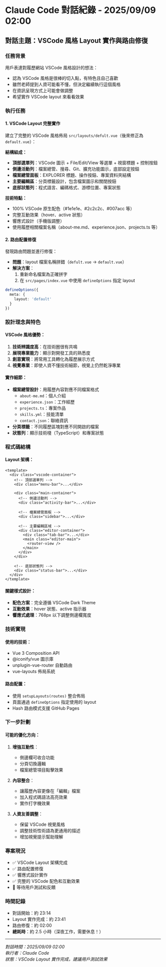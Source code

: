 # Claude Code 對話紀錄 - 2025/09/09 02:00

## 對話主題：VSCode 風格 Layout 實作與路由修復

### 任務背景
用戶表達對履歷網站 VSCode 風格設計的想法：
- 認為 VSCode 風格是很棒的切入點，有特色且自己喜歡
- 雖然老師提到人資可能看不懂，但決定繼續執行這個風格
- 在資訊呈現方式上可能會做調整
- 希望實作 VSCode layout 來看看效果

### 執行任務

#### 1. VSCode Layout 完整實作
建立了完整的 VSCode 風格佈局 `src/layouts/defult.vue`（後來修正為 `default.vue`）：

**結構組成：**
- **頂部選單列**：VSCode 圖示 + File/Edit/View 等選單 + 視窗標題 + 控制按鈕
- **側邊活動列**：檔案總管、搜尋、Git、擴充功能圖示，底部設定按鈕
- **檔案總管面板**：EXPLORER 標題、操作按鈕、專案資料夾結構
- **主要編輯區**：分頁標籤設計，包含檔案圖示和關閉按鈕
- **底部狀態列**：程式語言、編碼格式、游標位置、專案狀態

**技術特點：**
- 100% VSCode 原生配色（#1e1e1e、#2c2c2c、#007acc 等）
- 完整互動效果（hover、active 狀態）
- 響應式設計（手機版調整）
- 使用履歷相關檔案名稱（about-me.md、experience.json、projects.ts 等）

#### 2. 路由配置修復
發現路由問題並進行修復：
- **問題**：layout 檔案名稱拼錯（`defult.vue` → `default.vue`）
- **解決方案**：
  1. 重新命名檔案為正確拼字
  2. 在 `src/pages/index.vue` 中使用 `defineOptions` 指定 layout
  
```typescript
defineOptions({
  meta: {
    layout: 'default'
  }
})
```

### 設計理念與特色

#### VSCode 風格優勢：
1. **技術辨識度高**：在技術圈很有共鳴
2. **展現專業能力**：顯示對開發工具的熟悉度
3. **創意實現**：將常用工具轉化為履歷展示方式
4. **視覺專業**：即使人資不懂技術細節，視覺上仍然乾淨專業

#### 實作細節：
- **檔案總管設計**：用履歷內容對應不同檔案格式
  - `about-me.md`：個人介紹
  - `experience.json`：工作經歷  
  - `projects.ts`：專案作品
  - `skills.yml`：技能清單
  - `contact.json`：聯絡資訊
- **分頁標籤**：不同履歷區塊對應不同開啟的檔案
- **狀態列**：顯示技術棧（TypeScript）和專案狀態

### 程式碼結構

#### Layout 架構：
```vue
<template>
  <div class="vscode-container">
    <!-- 頂部選單列 -->
    <div class="menu-bar">...</div>
    
    <div class="main-container">
      <!-- 側邊活動列 -->
      <div class="activity-bar">...</div>
      
      <!-- 檔案總管面板 -->
      <div class="sidebar">...</div>
      
      <!-- 主要編輯區域 -->
      <div class="editor-container">
        <div class="tab-bar">...</div>
        <main class="editor-main">
          <router-view />
        </main>
      </div>
    </div>
    
    <!-- 底部狀態列 -->
    <div class="status-bar">...</div>
  </div>
</template>
```

#### 關鍵樣式設計：
- **配色方案**：完全遵循 VSCode Dark Theme
- **互動效果**：hover 狀態、active 指示器
- **響應式處理**：768px 以下調整側邊欄寬度

### 技術實現

#### 使用的技術：
- Vue 3 Composition API
- @iconify/vue 圖示庫
- unplugin-vue-router 自動路由
- vue-layouts 佈局系統

#### 路由配置：
- 使用 `setupLayouts(routes)` 整合佈局
- 頁面通過 `defineOptions` 指定使用的 layout
- Hash 路由模式支援 GitHub Pages

### 下一步計劃

#### 可能的優化方向：
1. **增強互動性**：
   - 側邊欄可收合功能
   - 分頁切換邏輯
   - 檔案總管項目點擊效果

2. **內容整合**：
   - 讓履歷內容更像在「編輯」檔案
   - 加入程式碼語法高亮效果
   - 實作打字機效果

3. **人資友善調整**：
   - 保留 VSCode 視覺風格
   - 調整技術性術語為更通用的描述
   - 增加視覺提示幫助理解

### 專案現況
- ✅ VSCode Layout 架構完成
- ✅ 路由配置修復
- ✅ 響應式設計實作
- ✅ 完整的 VSCode 配色和互動效果
- 🔄 等待用戶測試和反饋

### 時間記錄
- 對話開始：約 23:14
- Layout 實作完成：約 23:41  
- 路由修復：約 02:00
- **總耗時**：約 2.5 小時（深夜工作，需要休息！）

---
*對話時間：2025/09/09 02:00*  
*執行者：Claude Code*  
*狀態：VSCode Layout 實作完成，建議用戶測試效果*